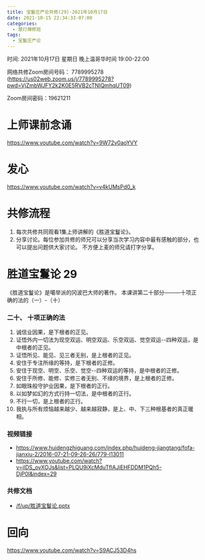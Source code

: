 ```yaml
---
title: 宝鬘庄严论共修(29)-2021年10月17日
date: 2021-10-15 22:34:33-07:00
categories:
  - 慧灯禅修班
tags:
  - 宝鬘庄严论
---
```

<!--StartFragment-->

时间: 2021年10月17日 星期日 晚上温哥华时间 19:00-22:00

网络共修Zoom房间号码： 7789995278 (<https://us02web.zoom.us/j/7789995278?pwd=VjZmbWJFY2k2K0E5RVB2cTNIQmhqUT09>)

Zoom房间密码：19621211

# 上师课前念诵

<https://www.youtube.com/watch?v=9W72v0aoYVY>

# 发心

<https://www.youtube.com/watch?v=v4kUMsPd0_k>

# 共修流程

1. 每次共修共同观看1集上师讲解的《胜道宝鬘论》。
2. 分享讨论。每位参加共修的师兄可以分享当次学习内容中最有感触的部分，也可以提出问题供大家讨论。 不方便上麦的师兄请打字分享。

# 胜道宝鬘论 29

《胜道宝鬘论》是噶举派的冈波巴大师的著作。 本课讲第二十部分———十项正确的法的（一）-（十）

### 二十、 十项正确的法

1. 诚信业因果，是下根者的正见。
2. 证悟外内一切法为现空双运、明空双运、乐空双运、觉空双运--四种双运，是中根者的正见。
3. 证悟所见、能见、见三者无别，是上根者的正见。
4. 安住于专注所缘的等持，是下根者的正修。
5. 安住于现空、明空、乐空、觉空--四种双运的等持，是中根者的正修。
6. 安住于所修、能修、实修三者无别、不缘的境界，是上根者的正修。
7. 如眼珠般守护业因果，是下根者的正行。
8. 以如梦如幻的方式行持一切法，是中根者的正行。
9. 不行一切，是上根者的正行。
10. 我执与所有烦恼越来越少、越来越寂静，是上、中、下三种根基者的真正暖相。

### 视频链接

* <https://www.huidengzhiguang.com/index.php/huideng-jiangtang/fofa-jianxiu-2/2016-07-21-09-26-26/779-l13011>
* <https://www.youtube.com/watch?v=ilDS_ovXOJs&list=PLQU9iXcMduTflAJiEHFDDM1PQh5-DjP0l&index=29>

### 共修文档

* [/f/up/胜道宝鬘论.pptx](https://huidengvan.netlify.app/f/up/%E8%83%9C%E9%81%93%E5%AE%9D%E9%AC%98%E8%AE%BA.pptx)

# 回向

<https://www.youtube.com/watch?v=S9ACJ53D4hs>

<!--EndFragment-->